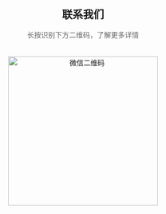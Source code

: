 
<html lang="en">
<head>
    <meta charset="UTF-8">
    <meta name="viewport" content="width=device-width, initial-scale=1.0">
    <title>联系我们</title>
    <style>
        body {
            text-align: center;
            font-family: Arial, sans-serif;
        }
        img {
            margin-top: 20px;
            width: 300px;
            height: 300px;
        }
        h2 {
            margin-top: 20px;
        }
        p {
            color: #666;
        }
    </style>
</head>
<body>
    <h2>联系我们</h2>
    <p>长按识别下方二维码，了解更多详情</p>
    <img src="[https://u.wechat.com/MOWL-5plU62pzE7RPMR_9SU](https://github.com/xiaoyu827/xiaoyu827.github.io/blob/main/万倍征途.png)" alt="微信二维码">
</body>
</html>
